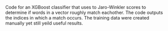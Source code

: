 Code for an XGBoost classifier that uses to Jaro-Winkler scores to determine if words in a vector roughly match eachother. The code outputs the indices in which a match occurs. The training data were created manually yet still yeild useful results.
